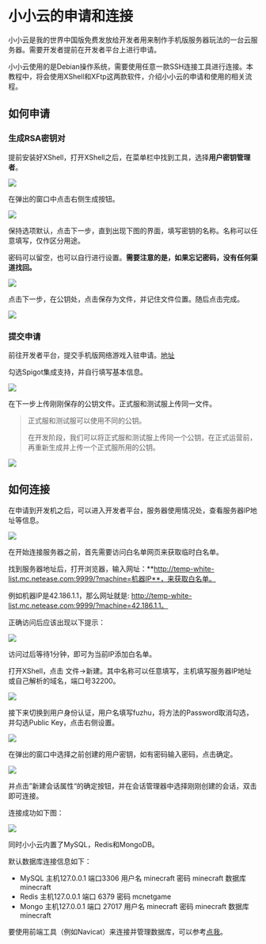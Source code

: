 # 小小云的申请和连接

小小云是我的世界中国版免费发放给开发者用来制作手机版服务器玩法的一台云服务器。需要开发者提前在开发者平台上进行申请。

小小云使用的是Debian操作系统，需要使用任意一款SSH连接工具进行连接。本教程中，将会使用XShell和XFtp这两款软件，介绍小小云的申请和使用的相关流程。

## 如何申请

### 生成RSA密钥对

提前安装好XShell，打开XShell之后，在菜单栏中找到工具，选择**用户密钥管理者**。

![](./images/01.png)

在弹出的窗口中点击右侧生成按钮。

![](./images/02.png)

保持选项默认，点击下一步，直到出现下图的界面，填写密钥的名称。名称可以任意填写，仅作区分用途。

密码可以留空，也可以自行进行设置。**需要注意的是，如果忘记密码，没有任何渠道找回。**

![](./images/03.png)

点击下一步，在公钥处，点击保存为文件，并记住文件位置。随后点击完成。

![](./images/04.png)

### 提交申请

前往开发者平台，提交手机版网络游戏入驻申请。[地址](https://mcdev.webapp.163.com/#/pe-server/application/edit/new)

勾选Spigot集成支持，并自行填写基本信息。

![](./images/05.png)

在下一步上传刚刚保存的公钥文件。正式服和测试服上传同一文件。

> 正式服和测试服可以使用不同的公钥。
>
> 在开发阶段，我们可以将正式服和测试服上传同一个公钥，在正式运营前，再重新生成并上传一个正式服所用的公钥。

![](./images/06.png)

## 如何连接

在申请到开发机之后，可以进入开发者平台，服务器使用情况处，查看服务器IP地址等信息。

![](./images/07.png)

在开始连接服务器之前，首先需要访问白名单网页来获取临时白名单。

找到服务器地址后，打开浏览器，输入网址：**http://temp-white-list.mc.netease.com:9999/?machine=机器IP**，来获取白名单。

例如机器IP是42.186.1.1，那么网址就是: http://temp-white-list.mc.netease.com:9999/?machine=42.186.1.1。

正确访问后应该出现以下提示：

![](./images/08.png)

访问过后等待1分钟，即可为当前IP添加白名单。

打开XShell，点击 文件->新建。其中名称可以任意填写，主机填写服务器IP地址或自己解析的域名，端口号32200。

![](./images/09.png)

接下来切换到用户身份认证，用户名填写fuzhu，将方法的Password取消勾选，并勾选Public Key，点击右侧设置。

![](./images/10.png)

在弹出的窗口中选择之前创建的用户密钥，如有密码输入密码，点击确定。

![](./images/11.png)

并点击”新建会话属性“的确定按钮，并在会话管理器中选择刚刚创建的会话，双击即可连接。

连接成功如下图：

![](./images/12.png)

同时小小云内置了MySQL，Redis和MongoDB。

默认数据库连接信息如下：

- MySQL 主机127.0.0.1 端口3306 用户名 minecraft 密码 minecraft 数据库 minecraft 
- Redis 主机127.0.0.1 端口 6379 密码 mcnetgame
- Mongo 主机127.0.0.1 端口 27017 用户名 minecraft 密码 minecraft 数据库 minecraft

要使用前端工具（例如Navicat）来连接并管理数据库，可以参考[点我](https://mc.163.com/dev/mcmanual/mc-dev/mconline/30-%E7%BD%91%E7%BB%9C%E6%9C%8D%E6%8F%92%E4%BB%B6%E6%95%99%E7%A8%8B/1-%E5%87%86%E5%A4%87%E7%9F%A5%E8%AF%86/3-%E6%95%B0%E6%8D%AE%E5%BA%93%E7%9A%84%E6%A6%82%E5%BF%B5.html?catalog=1#%E5%89%8D%E7%AB%AF%E5%B7%A5%E5%85%B7)。
